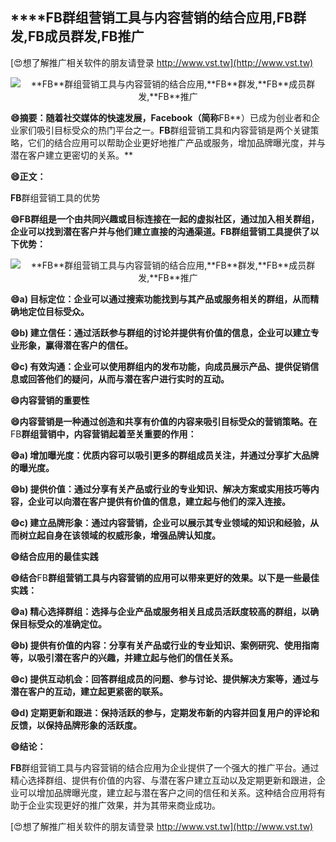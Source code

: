 ## ****FB**群组营销工具与内容营销的结合应用,**FB**群发,**FB**成员群发,**FB**推广**

[😍想了解推广相关软件的朋友请登录 http://www.vst.tw](http://www.vst.tw)

 <center><img src="https://vst.tw/MP4/tuiguang/png/7.png" alt="**FB**群组营销工具与内容营销的结合应用,**FB**群发,**FB**成员群发,**FB**推广"></center>

**😄摘要：随着社交媒体的快速发展，Facebook（简称**FB**）已成为创业者和企业家们吸引目标受众的热门平台之一。**FB**群组营销工具和内容营销是两个关键策略，它们的结合应用可以帮助企业更好地推广产品或服务，增加品牌曝光度，并与潜在客户建立更密切的关系。**

**😄正文：**

**FB**群组营销工具的优势

**😄**FB**群组是一个由共同兴趣或目标连接在一起的虚拟社区，通过加入相关群组，企业可以找到潜在客户并与他们建立直接的沟通渠道。**FB**群组营销工具提供了以下优势：**

 <center><img src="https://vst.tw/MP4/tuiguang/png/1.png" alt="**FB**群组营销工具与内容营销的结合应用,**FB**群发,**FB**成员群发,**FB**推广"></center>

**😄a) 目标定位：企业可以通过搜索功能找到与其产品或服务相关的群组，从而精确地定位目标受众。**

**😄b) 建立信任：通过活跃参与群组的讨论并提供有价值的信息，企业可以建立专业形象，赢得潜在客户的信任。**

**😄c) 有效沟通：企业可以使用群组内的发布功能，向成员展示产品、提供促销信息或回答他们的疑问，从而与潜在客户进行实时的互动。**

**😄内容营销的重要性**

**😄内容营销是一种通过创造和共享有价值的内容来吸引目标受众的营销策略。在**FB**群组营销中，内容营销起着至关重要的作用：**

**😄a) 增加曝光度：优质内容可以吸引更多的群组成员关注，并通过分享扩大品牌的曝光度。**

**😄b) 提供价值：通过分享有关产品或行业的专业知识、解决方案或实用技巧等内容，企业可以向潜在客户提供有价值的信息，建立起与他们的深入连接。**

**😄c) 建立品牌形象：通过内容营销，企业可以展示其专业领域的知识和经验，从而树立起自身在该领域的权威形象，增强品牌认知度。**

**😄结合应用的最佳实践**

**😄结合**FB**群组营销工具与内容营销的应用可以带来更好的效果。以下是一些最佳实践：**

**😄a) 精心选择群组：选择与企业产品或服务相关且成员活跃度较高的群组，以确保目标受众的准确定位。**

**😄b) 提供有价值的内容：分享有关产品或行业的专业知识、案例研究、使用指南等，以吸引潜在客户的兴趣，并建立起与他们的信任关系。**

**😄c) 提供互动机会：回答群组成员的问题、参与讨论、提供解决方案等，通过与潜在客户的互动，建立起更紧密的联系。**

**😄d) 定期更新和跟进：保持活跃的参与，定期发布新的内容并回复用户的评论和反馈，以保持品牌形象的活跃度。**

**😄结论：**

**FB**群组营销工具与内容营销的结合应用为企业提供了一个强大的推广平台。通过精心选择群组、提供有价值的内容、与潜在客户建立互动以及定期更新和跟进，企业可以增加品牌曝光度，建立起与潜在客户之间的信任和关系。这种结合应用将有助于企业实现更好的推广效果，并为其带来商业成功。

[😍想了解推广相关软件的朋友请登录 http://www.vst.tw](http://www.vst.tw)



